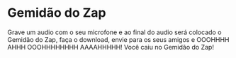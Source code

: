 # Gemidão do Zap

Grave um audio com o seu microfone e ao final do audio será colocado o Gemidão do Zap, faça o download, envie para os seus amigos e OOOHHHH AHHH OOOHHHHHHHH AAAAHHHHH! Você caiu no Gemidão do Zap!
